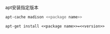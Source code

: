 
apt安装指定版本

```sh
apt-cache madison <<package name>>
```

```
apt-get install <<package name>>=<<version>>
```







